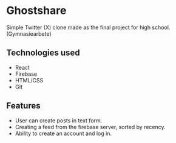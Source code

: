 # Ghostshare

Simple Twitter (X) clone made as the final project for high school. (Gymnasiearbete)

## Technologies used
- React
- Firebase
- HTML/CSS
- Git

## Features
- User can create posts in text form.
- Creating a feed from the firebase server, sorted by recency.
- Ability to create an account and log in.
